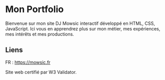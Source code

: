 # Mon Portfolio

Bienvenue sur mon site DJ Mowsic interactif développé en HTML, CSS, JavaScript.
Ici vous en apprendrez plus sur mon métier, mes expériences, mes intérêts et mes productions.

## Liens

FR : https://mowsic.fr

Site web certifié par W3 Validator.
